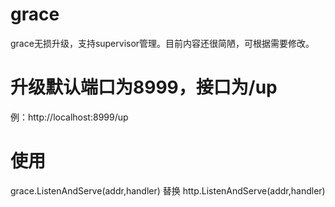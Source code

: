 # grace
grace无损升级，支持supervisor管理。目前内容还很简陋，可根据需要修改。

# 升级默认端口为8999，接口为/up
例：http://localhost:8999/up

# 使用
grace.ListenAndServe(addr,handler)
替换
http.ListenAndServe(addr,handler)

